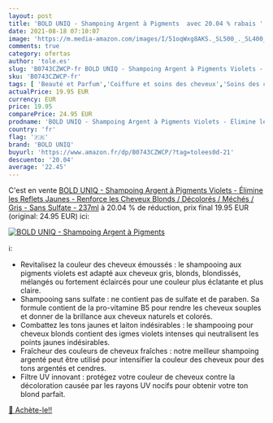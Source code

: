 ```yaml
---
layout: post
title: 'BOLD UNIQ - Shampoing Argent à Pigments  avec 20.04 % rabais '
date: 2021-08-18 07:10:07
image: 'https://m.media-amazon.com/images/I/51oqWxg8AKS._SL500_._SL400_.jpg'
comments: true
category: ofertas
author: 'tole.es'
slug: 'B0743CZWCP-fr BOLD UNIQ - Shampoing Argent à Pigments Violets - Élimine...'
sku: 'B0743CZWCP-fr'
tags: [ 'Beauté et Parfum','Coiffure et soins des cheveux','Soins des cheveux','Soins et masques pour les cheveux','bold uniq', ]
actualPrice: 19.95 EUR
currency: EUR
price: 19.95
comparePrice: 24.95 EUR
prodname: 'BOLD UNIQ - Shampoing Argent à Pigments Violets - Élimine les Reflets Jaunes - Renforce les Cheveux Blonds / Décolorés / Méchés / Gris - Sans Sulfate - 237ml'
country: 'fr'
flag: '🇫🇷'
brand: 'BOLD UNIQ'
buyurl: 'https://www.amazon.fr/dp/B0743CZWCP/?tag=tolees0d-21'
descuento: '20.04'
average: '22.45'
---
```


C'est en vente [BOLD UNIQ - Shampoing Argent à Pigments Violets - Élimine les Reflets Jaunes - Renforce les Cheveux Blonds / Décolorés / Méchés / Gris - Sans Sulfate - 237ml](https://www.amazon.fr/dp/B0743CZWCP/?tag=tolees0d-21)  à  20.04 % de réduction, prix final  19.95 EUR (original: 24.95 EUR) ici:

[![BOLD UNIQ - Shampoing Argent à Pigments ](https://m.media-amazon.com/images/I/51oqWxg8AKS._SL500_._SL400_.jpg)](https://www.amazon.fr/dp/B0743CZWCP/?tag=tolees0d-21)

ℹ️:

- Revitalisez la couleur des cheveux émoussés : le shampooing aux pigments violets est adapté aux cheveux gris, blonds, blondissés, mélangés ou fortement éclaircés pour une couleur plus éclatante et plus claire.
- Shampooing sans sulfate : ne contient pas de sulfate et de paraben. Sa formule contient de la pro-vitamine B5 pour rendre les cheveux souples et donner de la brillance aux cheveux naturels et colorés.
- Combattez les tons jaunes et laiton indésirables : le shampooing pour cheveux blonds contient des igmes violets intenses qui neutralisent les points jaunes indésirables.
- Fraîcheur des couleurs de cheveux fraîches : notre meilleur shampoing argenté peut être utilisé pour intensifier la couleur des cheveux pour des tons argentés et cendres.
- Filtre UV innovant : protégez votre couleur de cheveux contre la décoloration causée par les rayons UV nocifs pour obtenir votre ton blond parfait.

[🛒 Achète-le!!](https://www.amazon.fr/dp/B0743CZWCP/?tag=tolees0d-21)
